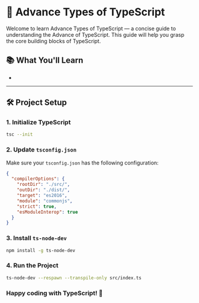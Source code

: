 # 📘 Advance Types of TypeScript

Welcome to learn Advance Types of TypeScript — a concise guide to understanding the Advance of TypeScript. This guide will help you grasp the core building blocks of TypeScript.

## 📚 What You'll Learn
- 

---

## 🛠 Project Setup

### 1. Initialize TypeScript
```bash
tsc --init
````

### 2. Update `tsconfig.json`

Make sure your `tsconfig.json` has the following configuration:

```json
{
  "compilerOptions": {
    "rootDir": "./src/",
    "outDir": "./dist/",
    "target": "es2016",
    "module": "commonjs",
    "strict": true,
    "esModuleInterop": true
  }
}
```

### 3. Install `ts-node-dev`

```bash
npm install -g ts-node-dev
```

### 4. Run the Project

```bash
ts-node-dev --respawn --transpile-only src/index.ts
```

### Happy coding with TypeScript! 🚀
